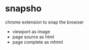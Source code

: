 # snapsho
chrome extension to snap the browser
- viewport as image
- page source as html
- page complete as mhtml
